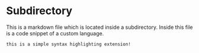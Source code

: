 # Subdirectory
This is a markdown file which is located inside a subdirectory.
Inside this file is a code snippet of a custom language.

```custom:highlighting/sub/lang3
this is a simple syntax highlighting extension!
```